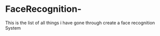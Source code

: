 # FaceRecognition-
This is the list of all things i have gone through create a face recognition System
